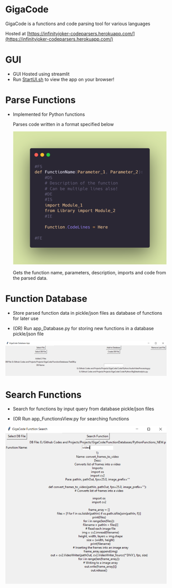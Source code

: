 # GigaCode
 GigaCode is a functions and code parsing tool for various languages

 Hosted at [https://infinityjoker-codeparsers.herokuapp.com/](https://infinityjoker-codeparsers.herokuapp.com/)

# GUI

 - GUI Hosted using streamlit
 - Run [StartUI.sh](StartUI.sh) to view the app on your browser!

# Parse Functions
   
   - Implemented for Python functions
   
     Parses code written in a format specified below

     ![Python Format](DocImages/FunctionStandardFormat_1.png)
    
     Gets the function name, parameters, description, imports and code from the parsed data.

# Function Database

   - Store parsed function data in pickle/json files as database of functions for later use

   - (OR) Run app_Database.py for storing new functions in a database pickle/json file

   ![Database App](DocImages/DatabaseApp_1.PNG)

# Search Functions

   - Search for functions by input query from database pickle/json files

   - (OR Run app_FunctionsView.py for searching functions

   ![Search App](DocImages/SearchApp_1.PNG)